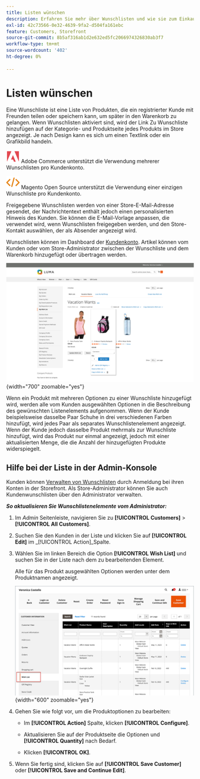 ```yaml
---
title: Listen wünschen
description: Erfahren Sie mehr über Wunschlisten und wie sie zum Einkaufserlebnis beitragen und mehr Umsatz erzielen können.
exl-id: 42c73566-0e32-4639-9fa2-d504fa161ebc
feature: Customers, Storefront
source-git-commit: 8b5af316ab1d2e632ed5fc2066974326830ab3f7
workflow-type: tm+mt
source-wordcount: '402'
ht-degree: 0%

---
```


# Listen wünschen

Eine Wunschliste ist eine Liste von Produkten, die ein registrierter Kunde mit Freunden teilen oder speichern kann, um später in den Warenkorb zu gelangen. Wenn Wunschlisten aktiviert sind, wird der Link Zu Wunschliste hinzufügen auf der Kategorie- und Produktseite jedes Produkts im Store angezeigt. Je nach Design kann es sich um einen Textlink oder ein Grafikbild handeln.

![Adobe Commerce](../assets/adobe-logo.svg) Adobe Commerce unterstützt die Verwendung mehrerer Wunschlisten pro Kundenkonto.

![Magento Open Source](../assets/open-source.svg) Magento Open Source unterstützt die Verwendung einer einzigen Wunschliste pro Kundenkonto.

Freigegebene Wunschlisten werden von einer Store-E-Mail-Adresse gesendet, der Nachrichtentext enthält jedoch einen personalisierten Hinweis des Kunden. Sie können die E-Mail-Vorlage anpassen, die verwendet wird, wenn Wunschlisten freigegeben werden, und den Store-Kontakt auswählen, der als Absender angezeigt wird.

Wunschlisten können im Dashboard der [Kundenkonto](../customers/account-dashboard.md). Artikel können vom Kunden oder vom Store-Administrator zwischen der Wunschliste und dem Warenkorb hinzugefügt oder übertragen werden.

![Beispiel-Storefront - Meine Wunschliste](./assets/storefront-my-wishlist.png){width="700" zoomable="yes"}

Wenn ein Produkt mit mehreren Optionen zu einer Wunschliste hinzugefügt wird, werden alle vom Kunden ausgewählten Optionen in die Beschreibung des gewünschten Listenelements aufgenommen. Wenn der Kunde beispielsweise dasselbe Paar Schuhe in drei verschiedenen Farben hinzufügt, wird jedes Paar als separates Wunschlistenelement angezeigt. Wenn der Kunde jedoch dasselbe Produkt mehrmals zur Wunschliste hinzufügt, wird das Produkt nur einmal angezeigt, jedoch mit einer aktualisierten Menge, die die Anzahl der hinzugefügten Produkte widerspiegelt.

## Hilfe bei der Liste in der Admin-Konsole

Kunden können [Verwalten von Wunschlisten](wishlist-storefront.md) durch Anmeldung bei ihren Konten in der Storefront. Als Store-Administrator können Sie auch Kundenwunschlisten über den Administrator verwalten.

**_So aktualisieren Sie Wunschlistenelemente vom Administrator:_**

1. Im _Admin_ Seitenleiste, navigieren Sie zu **[!UICONTROL Customers]** > **[!UICONTROL All Customers]**.

1. Suchen Sie den Kunden in der Liste und klicken Sie auf **[!UICONTROL Edit]** im _[!UICONTROL Action]_Spalte.

1. Wählen Sie im linken Bereich die Option **[!UICONTROL Wish List]** und suchen Sie in der Liste nach dem zu bearbeitenden Element.

   Alle für das Produkt ausgewählten Optionen werden unter dem Produktnamen angezeigt.

   ![Commerce Admin - Kundenwunschliste](./assets/customer-wishlist-edit-admin.png){width="600" zoomable="yes"}

1. Gehen Sie wie folgt vor, um die Produktoptionen zu bearbeiten:

   - Im **[!UICONTROL Action]** Spalte, klicken **[!UICONTROL Configure]**.

   - Aktualisieren Sie auf der Produktseite die Optionen und **[!UICONTROL Quantity]** nach Bedarf.

   - Klicken **[!UICONTROL OK]**.

1. Wenn Sie fertig sind, klicken Sie auf **[!UICONTROL Save Customer]** oder **[!UICONTROL Save and Continue Edit]**.
